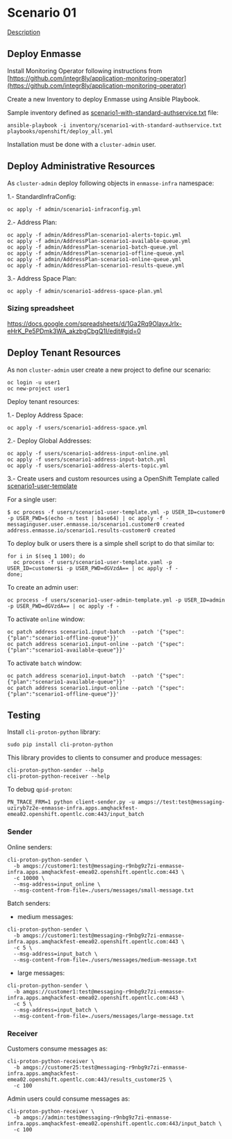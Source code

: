 # Scenario 01

[Description](https://github.com/gpe-mw-training/amq-online-hackfest/blob/master/scenario1.md)

## Deploy Enmasse

Install Monitoring Operator following instructions 
from [https://github.com/integr8ly/application-monitoring-operator](https://github.com/integr8ly/application-monitoring-operator)

Create a new Inventory to deploy Enmasse using Ansible Playbook.

Sample inventory defined as [scenario1-with-standard-authservice.txt](./enmasse/scenario1-with-standard-authservice.txt) file:

```
ansible-playbook -i inventory/scenario1-with-standard-authservice.txt playbooks/openshift/deploy_all.yml
```

Installation must be done with a ```cluster-admin``` user.


## Deploy Administrative Resources

As ```cluster-admin``` deploy following objects in ```enmasse-infra``` namespace:

1.- StandardInfraConfig: 

```
oc apply -f admin/scenario1-infraconfig.yml
```

2.- Address Plan:

```
oc apply -f admin/AddressPlan-scenario1-alerts-topic.yml
oc apply -f admin/AddressPlan-scenario1-available-queue.yml
oc apply -f admin/AddressPlan-scenario1-batch-queue.yml
oc apply -f admin/AddressPlan-scenario1-offline-queue.yml
oc apply -f admin/AddressPlan-scenario1-online-queue.yml
oc apply -f admin/AddressPlan-scenario1-results-queue.yml
```

3.- Address Space Plan:

```
oc apply -f admin/scenario1-address-space-plan.yml
```

### Sizing spreadsheet

https://docs.google.com/spreadsheets/d/1Ga2Rq9OlayxJrlx-eHrK_Pe5PDmk3WA_akzbgCbgQ1I/edit#gid=0


## Deploy Tenant Resources

As non ```cluster-admin``` user create a new project to define our scenario:

```
oc login -u user1
oc new-project user1
```

Deploy tenant resources:

1.- Deploy Address Space:

```
oc apply -f users/scenario1-address-space.yml
```

2.- Deploy Global Addresses:

```
oc apply -f users/scenario1-address-input-online.yml
oc apply -f users/scenario1-address-input-batch.yml
oc apply -f users/scenario1-address-alerts-topic.yml  
```

3.- Create users and custom resources using a OpenShift Template 
called [scenario1-user-template](./users/scenario1-user-template)

For a single user:

```
$ oc process -f users/scenario1-user-template.yml -p USER_ID=customer0 -p USER_PWD=$(echo -n test | base64) | oc apply -f -
messaginguser.user.enmasse.io/scenario1.customer0 created
address.enmasse.io/scenario1.results-customer0 created
```

To deploy bulk or users there is a simple shell script to do that similar to:

```
for i in $(seq 1 100); do
  oc process -f users/scenario1-user-template.yaml -p USER_ID=customer$i -p USER_PWD=dGVzdA== | oc apply -f -
done;
```

To create an admin user:

```
oc process -f users/scenario1-user-admin-template.yml -p USER_ID=admin -p USER_PWD=dGVzdA== | oc apply -f -
```

To activate ```online``` window:

```
oc patch address scenario1.input-batch  --patch '{"spec":{"plan":"scenario1-offline-queue"}}'
oc patch address scenario1.input-online --patch '{"spec":{"plan":"scenario1-available-queue"}}'
```

To activate ```batch``` window:

```
oc patch address scenario1.input-batch  --patch '{"spec":{"plan":"scenario1-available-queue"}}'
oc patch address scenario1.input-online --patch '{"spec":{"plan":"scenario1-offline-queue"}}'
```

## Testing

Install ```cli-proton-python``` library:

```
sudo pip install cli-proton-python
```

This library provides to clients to consumer and produce messages:

```
cli-proton-python-sender --help
cli-proton-python-receiver --help
```

To debug ```qpid-proton```:

```
PN_TRACE_FRM=1 python client-sender.py -u amqps://test:test@messaging-uziryb7z2e-enmasse-infra.apps.amqhackfest-emea02.openshift.opentlc.com:443/input_batch
```

### Sender

Online senders:

```
cli-proton-python-sender \
  -b amqps://customer1:test@messaging-r9nbg9z7zi-enmasse-infra.apps.amqhackfest-emea02.openshift.opentlc.com:443 \
  -c 10000 \
  --msg-address=input_online \
  --msg-content-from-file=./users/messages/small-message.txt
```

Batch senders:

* medium messages:

```
cli-proton-python-sender \
  -b amqps://customer1:test@messaging-r9nbg9z7zi-enmasse-infra.apps.amqhackfest-emea02.openshift.opentlc.com:443 \
  -c 5 \
  --msg-address=input_batch \
  --msg-content-from-file=./users/messages/medium-message.txt
```

* large messages:

```
cli-proton-python-sender \
  -b amqps://customer1:test@messaging-r9nbg9z7zi-enmasse-infra.apps.amqhackfest-emea02.openshift.opentlc.com:443 \
  -c 5 \
  --msg-address=input_batch \
  --msg-content-from-file=./users/messages/large-message.txt
```

### Receiver

Customers consume messages as:

```
cli-proton-python-receiver \
  -b amqps://customer25:test@messaging-r9nbg9z7zi-enmasse-infra.apps.amqhackfest-emea02.openshift.opentlc.com:443/results_customer25 \
  -c 100
```

Admin users could consume messages as:

```
cli-proton-python-receiver \
  -b amqps://admin:test@messaging-r9nbg9z7zi-enmasse-infra.apps.amqhackfest-emea02.openshift.opentlc.com:443/input_batch \
  -c 100
```
